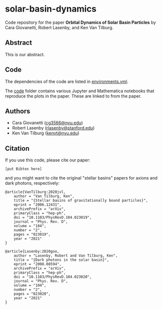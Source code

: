 # solar-basin-dynamics

Code repository for the paper **Orbital Dynamics of Solar Basin Particles** by Cara Giovanetti, Robert Lasenby, and Ken Van Tilburg.

## Abstract

This is our abstract.

## Code

The dependencies of the code are listed in [environments.yml](environment.yml).

The [code](code/) folder contains various Jupyter and Mathematica notebooks that reproduce the plots in the paper. These are linked to from the paper.

## Authors

-  Cara Giovanetti (cg3566@nyu.edu)
-  Robert Lasenby (rlasenby@stanford.edu)
-  Ken Van Tilburg (kenvt@nyu.edu)

## Citation

If you use this code, please cite our paper:
```
[put Bibtex here]
```
and you might want to cite the original "stellar basins" papers for axions and dark photons, respectively:
```
@article{VanTilburg:2020jvl,
    author = "Van Tilburg, Ken",
    title = "{Stellar basins of gravitationally bound particles}",
    eprint = "2006.12431",
    archivePrefix = "arXiv",
    primaryClass = "hep-ph",
    doi = "10.1103/PhysRevD.104.023019",
    journal = "Phys. Rev. D",
    volume = "104",
    number = "2",
    pages = "023019",
    year = "2021"
}
```
```
@article{Lasenby:2020goo,
    author = "Lasenby, Robert and Van Tilburg, Ken",
    title = "{Dark photons in the solar basin}",
    eprint = "2008.08594",
    archivePrefix = "arXiv",
    primaryClass = "hep-ph",
    doi = "10.1103/PhysRevD.104.023020",
    journal = "Phys. Rev. D",
    volume = "104",
    number = "2",
    pages = "023020",
    year = "2021"
}
```
